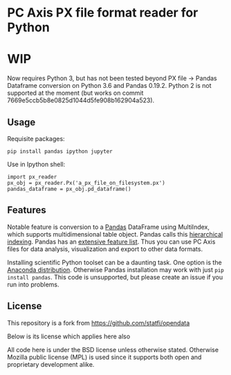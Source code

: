 
# PC Axis PX file format reader for Python

# WIP

Now requires Python 3, but has not been tested beyond PX file -> Pandas Dataframe conversion on Python 3.6 and Pandas 0.19.2. Python 2 is not supported at the moment (but works on commit 7669e5ccb5b8e0825d1044d5fe908b162904a523).

## Usage

Requisite packages:

	pip install pandas ipython jupyter

Use in Ipython shell:

	import px_reader
	px_obj = px_reader.Px('a_px_file_on_filesystem.px')
	pandas_dataframe = px_obj.pd_dataframe()

## Features

Notable feature is conversion to a [Pandas][pandas] DataFrame using MultiIndex, which supports multidimensional table object. Pandas calls this [hierarchical indexing][pandas indexing]. Pandas has an [extensive feature list][pandas features]. Thus you can use PC Axis files for data analysis, visualization and export to other data formats.

Installing scientific Python toolset can be a daunting task. One option is the [Anaconda distribution][anaconda]. Otherwise Pandas installation may work with just `pip install pandas`. This code is unsupported, but please create an issue if you run into problems.

[anaconda]: http://continuum.io/downloads.html
[pandas]: http://pandas.pydata.org/
[pandas features]: http://pandas.pydata.org/#library-highlights
[pandas indexing]: http://pandas.pydata.org/pandas-docs/stable/indexing.html#hierarchical-indexing-multiindex

License
-------

This repository is a fork from https://github.com/statfi/opendata

Below is its license which applies here also

All code here is under the BSD license unless otherwise stated. Otherwise Mozilla public license (MPL) is used since it supports both open and proprietary development alike.
